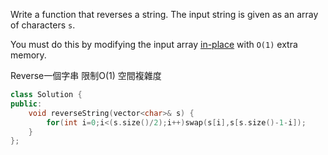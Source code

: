 Write a function that reverses a string. The input string is given as an array of characters `s`.

You must do this by modifying the input array [in-place](https://en.wikipedia.org/wiki/In-place_algorithm) with `O(1)` extra memory.

Reverse一個字串 限制O(1) 空間複雜度

```cpp
class Solution {
public:
    void reverseString(vector<char>& s) {
        for(int i=0;i<(s.size()/2);i++)swap(s[i],s[s.size()-1-i]);
    }
};
```